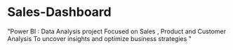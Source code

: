 # Sales-Dashboard
"Power BI : Data Analysis project Focused on Sales , Product and Customer Analysis To uncover insights and optimize business strategies "
